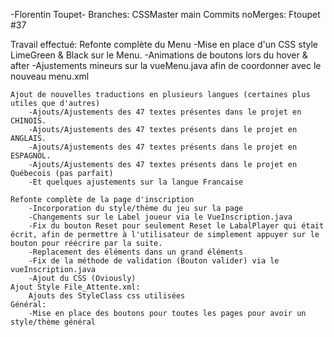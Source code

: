 -Florentin Toupet-
    Branches:
        CSSMaster
        main
    Commits noMerges: Ftoupet #37

Travail effectué:
    Refonte complète du Menu
        -Mise en place d'un CSS style LimeGreen & Black sur le Menu.
        -Animations de boutons lors du hover & after
        -Ajustements mineurs sur la vueMenu.java afin de coordonner avec le nouveau menu.xml

    Ajout de nouvelles traductions en plusieurs langues (certaines plus utiles que d'autres)
        -Ajouts/Ajustements des 47 textes présentes dans le projet en CHINOIS.
        -Ajouts/Ajustements des 47 textes présents dans le projet en ANGLAIS.
        -Ajouts/Ajustements des 47 textes présents dans le projet en ESPAGNOL.
        -Ajouts/Ajustements des 47 textes présents dans le projet en Québecois (pas parfait)
        -Et quelques ajustements sur la langue Francaise
    
    Refonte complète de la page d'inscription
        -Incorporation du style/thème du jeu sur la page
        -Changements sur le Label joueur via le VueInscription.java
        -Fix du bouton Reset pour seulement Reset le LabalPlayer qui était écrit, afin de permettre à l'utilisateur de simplement appuyer sur le bouton pour réécrire par la suite.
        -Replacement des éléments dans un grand éléments
        -Fix de la méthode de validation (Bouton valider) via le vueInscription.java
        -Ajout du CSS (Oviously)
    Ajout Style File_Attente.xml:
        Ajouts des StyleClass css utilisées
    Général:
        -Mise en place des boutons pour toutes les pages pour avoir un style/thème général
